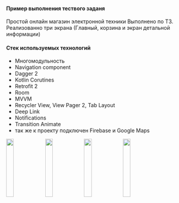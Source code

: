 #### **Пример выполнения тествого заданя**
Простой онлайн магазин электронной техники 
Выполнено по ТЗ.
Реализованно три экрана (Главный, корзина и экран детальной информации)
#### **Стек используемых технологий**
- Многомодульность
- Navigation component
- Dagger 2
- Kotlin Corutines
- Retrofit 2
- Room
- MVVM
- Recycler View, View Pager 2, Tab Layout
- Deep Link
- Notifications
- Transition Animate
- так же к проекту подключен Firebase и Google Maps

<p float="left">
<img src="https://github.com/SR-rodi/Test_store/blob/main/TestStoreMultiModule/screen/home.jpg" width=20% height=20%>
<img src="https://github.com/SR-rodi/Test_store/blob/main/TestStoreMultiModule/screen/detail.jpg" width=20% height=20%>
<img src="https://github.com/SR-rodi/Test_store/blob/main/TestStoreMultiModule/screen/basket.jpg" width=20% height=20%>
<img src="https://github.com/SR-rodi/Test_store/blob/main/TestStoreMultiModule/screen/gif.gif" width=20% height=20%>  
</p>


